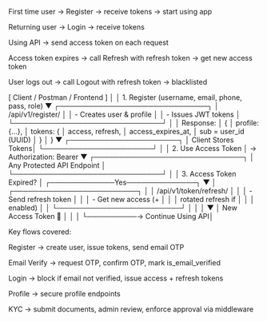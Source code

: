 First time user → Register → receive tokens → start using app

Returning user → Login → receive tokens

Using API → send access token on each request

Access token expires → call Refresh with refresh token → get new access token

User logs out → call Logout with refresh token → blacklisted

 [ Client / Postman / Frontend ]
                │
                │   1. Register (username, email, phone, pass, role)
                ▼
       ┌──────────────────────────────┐
       │   /api/v1/register/          │
       │   - Creates user & profile   │
       │   - Issues JWT tokens        │
       └──────────────────────────────┘
                │
                │   Response:
                │   {
                │     profile: {...},
                │     tokens: {
                │        access, refresh,
                │        access_expires_at,
                │        sub = user_id (UUID)
                │     }
                │   }
                ▼
        ┌──────────────────────┐
        │  Client Stores Tokens│
        └──────────────────────┘
                │
                │  2. Use Access Token
                │     → Authorization: Bearer <access>
                ▼
       ┌──────────────────────────────┐
       │  Any Protected API Endpoint  │
       └──────────────────────────────┘
                │
                │  3. Access Token Expired?
                │
         ┌─────────────Yes──────────────┐
         ▼                              │
┌─────────────────────────┐             │
│  /api/v1/token/refresh/ │             │
│   - Send refresh token  │             │
│   - Get new access (+   │             │
│     rotated refresh if  │             │
│     enabled)            │             │
└─────────────────────────┘             │
         │                              │
         ▼                              │
  New Access Token 🔑                   │
         │                              │
         └──────────→ Continue Using API│



Key flows covered:

Register → create user, issue tokens, send email OTP

Email Verify → request OTP, confirm OTP, mark is_email_verified

Login → block if email not verified, issue access + refresh tokens

Profile → secure profile endpoints

KYC → submit documents, admin review, enforce approval via middleware